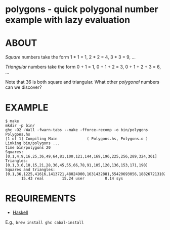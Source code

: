 # polygons - quick polygonal number example with lazy evaluation

# ABOUT

*Square* numbers take the form 1 * 1 = 1, 2 * 2 = 4, 3 * 3 = 9, ...

*Triangular* numbers take the form 0 + 1 = 1, 0 + 1 + 2 = 3, 0 + 1 + 2 + 3 = 6, ...

Note that 36 is both square and triangular. What other *polygonal* numbers can we discover?

# EXAMPLE

```
$ make
mkdir -p bin/
ghc -O2 -Wall -fwarn-tabs --make -fforce-recomp -o bin/polygons Polygons.hs
[1 of 1] Compiling Main             ( Polygons.hs, Polygons.o )
Linking bin/polygons ...
time bin/polygons 20
Squares: [0,1,4,9,16,25,36,49,64,81,100,121,144,169,196,225,256,289,324,361]
Triangles: [0,1,3,6,10,15,21,28,36,45,55,66,78,91,105,120,136,153,171,190]
Squares and triangles: [0,1,36,1225,41616,1413721,48024900,1631432881,55420693056,1882672131025,63955431761796,2172602007770041,7263325169820736,8690408031080164,10245401755863184,17380816062160329,19553418069930369,29053300679282944,31843510970040004,34761632124320656]
       15.43 real        15.24 user         0.14 sys
```

# REQUIREMENTS

* [Haskell](https://www.haskell.org/)

E.g., `brew install ghc cabal-install`
